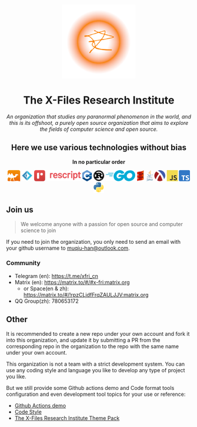 <div align="center">

<img src="/images/logo.png">

# The X-Files Research Institute

*An organization that studies any paranormal phenomenon in the world, and this is its offshoot, a purely open source organization that aims to explore the fields of computer science and open source.*

## Here we use various technologies without bias
__In no particular order__

<img src="/images/colour-icon.png" height="30px">
<img src="/images/fsharp256.png" height="30px">
<img src="/images/Rescript-logo.svg.png" height="30px">
<img src="/images/ISO_C++_Logo.svg.png" height="30px">
<img src="/images/Rust_programming_language_black_logo.svg.png" height="30px">
<img src="/images/768px-Go_Logo_Blue.svg.png" height="30px">
<img src="/images/Scala-spiral-noise-sm.png" height="30px">
<img src="/images/Java_programming_language_logo.svg.png" height="30px">
<img src="/images/racket-logo.svg" height="30px">
<img src="/images/JavaScript-logo.png" height="30px">
<img src="/images/Typescript_logo_2020.svg.png" height="30px">
<img src="/images/Python-logo-notext.svg.png" height="30px">

</div>

## Join us
> We welcome anyone with a passion for open source and computer science to join

If you need to join the organization, you only need to send an email with your github username to muqiu-han@outlook.com.

### Community
- Telegram (en): https://t.me/xfri_cn
- Matrix (en): https://matrix.to/#/#x-fri:matrix.org
  - or Space(en & zh): https://matrix.to/#/!rpzCLjdfFrqZAULJJV:matrix.org
- QQ Group(zh): 780653172

## Other

It is recommended to create a new repo under your own account and fork it into this organization, and update it by submitting a PR from the corresponding repo in the organization to the repo with the same name under your own account.

This organization is not a team with a strict development system. You can use any coding style and language you like to develop any type of project you like.

But we still provide some Github actions demo and Code format tools configuration and even development tool topics for your use or reference:

- [Github Actions demo](/actions)
- [Code Style](/codestyle)
- [The X-Files Research Institute Theme Pack](https://github.com/X-FRI/xfri-theme)